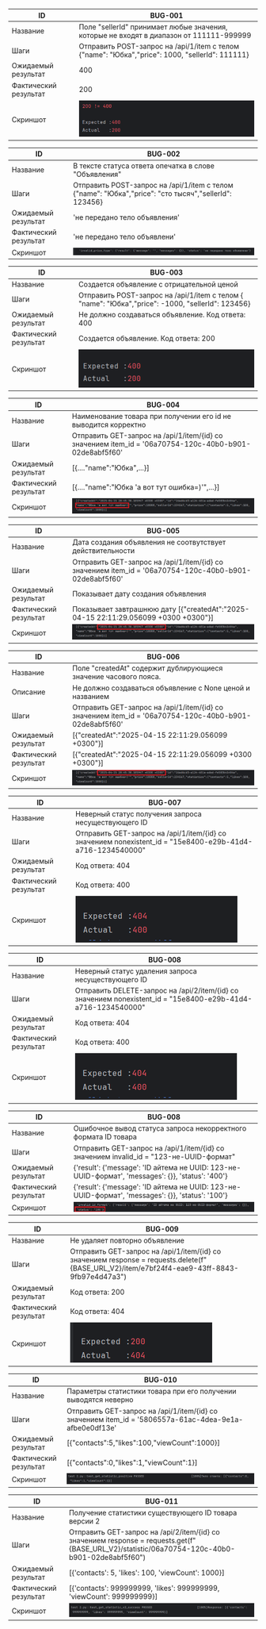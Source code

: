 | ID                    | BUG-001                                                                                                       |
|-----------------------|---------------------------------------------------------------------------------------------------------------|
| Название              | Поле "sellerId" принимает любые значения, которые не входят в диапазон от 111111-999999                                                                           | 	
| Шаги        | Отправить POST-запрос на /api/1/item с телом {"name": "Юбка","price": 1000, "sellerId": 111111}
| Ожидаемый результат   | 400                                                           | 
| Фактический результат | 200                                                         |
| Скриншот              | ![Image alt](https://github.com/Acypaa/qa/blob/main/Task_2/img/img%201.png)                                |

| ID                    | BUG-002                                                                        |
|-----------------------|--------------------------------------------------------------------------------|
| Название              | В тексте статуса ответа опечатка в слове "Объявления"                                      | 	
| Шаги                  | Отправить POST-запрос на /api/1/item с телом  {"name": "Юбка","price": "сто тысяч","sellerId": 123456}                     |
| Ожидаемый результат   | 'не передано тело объявления'                          | 
| Фактический результат | 'не передано тело объявлени'                                        |
| Скриншот              | ![Image alt](https://github.com/Acypaa/qa/blob/main/Task_2/img/img%202.png) |

| ID                    | BUG-003                                                                                                                                  |
|-----------------------|------------------------------------------------------------------------------------------------------------------------------------------|
| Название              | Создается объявление с отрицательной ценой                                                                                               | 	                                                                                 |
| Шаги                  | Отправить POST-запрос на /api/1/item с телом { "name": "Юбка","price": -1000, "sellerId": 123456}|
| Ожидаемый результат   | Не должно создаваться объявление. Код ответа: 400                                                                                        | 
| Фактический результат | Создается объявление. Код ответа: 200                                                                                                    |
| Скриншот              | ![Image alt](https://github.com/Acypaa/qa/blob/main/Task_2/img/img%203.png)                                                           |

| ID                    | BUG-004                                                                                                                    |
|-----------------------|----------------------------------------------------------------------------------------------------------------------------|
| Название              | Наименование товара при получении его id не выводится корректно                                                                                     | 	
| Шаги                  | Отправить GET-запрос на /api/1/item/{id} со значением item_id = '06a70754-120c-40b0-b901-02de8abf5f60' |
| Ожидаемый результат   | [{...."name":"Юбка",...}]                                                                         | 
| Фактический результат | [{...."name":"Юбка 'а вот тут ошибка=)'",...}]                                                                                    |
| Скриншот              | ![Image alt](https://github.com/Acypaa/qa/blob/main/Task_2/img/img%204.png)                                             |

| ID                    | BUG-005                                                                                                                                  |
|-----------------------|------------------------------------------------------------------------------------------------------------------------------------------|
| Название              | Дата создания объявления не соотвутствует действительности                                                                                                     | 	
| Шаги                  | Отправить GET-запрос на /api/1/item/{id} со значением item_id = '06a70754-120c-40b0-b901-02de8abf5f60' |
| Ожидаемый результат   | Показывает дату создания объявления                                                                                      | 
| Фактический результат | Показывает завтрашнюю дату [{"createdAt":"2025-04-15 22:11:29.056099 +0300 +0300"}]                                                                                                  |
| Скриншот              | ![Image alt](https://github.com/Acypaa/qa/blob/main/Task_2/img/img%205.png)                                                        |

| ID                    | BUG-006                                                                                                                    |
|-----------------------|----------------------------------------------------------------------------------------------------------------------------|
| Название              | Поле "createdAt" содержит дублирующиеся значение часового пояса.                                                                             | 	
| Описание              | Не должно создаваться объявление с None ценой и названием                                                                  |
| Шаги                  | Отправить GET-запрос на /api/1/item/{id} со значением item_id = '06a70754-120c-40b0-b901-02de8abf5f60' |
| Ожидаемый результат   | [{"createdAt":"2025-04-15 22:11:29.056099 +0300"}]                                                                       | 
| Фактический результат | [{"createdAt":"2025-04-15 22:11:29.056099 +0300 +0300"}]                                                                                      |
| Скриншот              | ![Image alt](https://github.com/Acypaa/qa/blob/main/Task_2/img/img%205.png)                                            |


| ID                    | BUG-007                                                                                                                       |
|-----------------------|-------------------------------------------------------------------------------------------------------------------------------|
| Название              | Неверный статус получения запроса несуществующего ID                                                                     | 	
| Шаги                  | Отправить GET-запрос на /api/1/item/{id} со значением nonexistent_id = "15e8400-e29b-41d4-a716-1234540000" |
| Ожидаемый результат   | Код ответа: 404                                                                             | 
| Фактический результат | Код ответа: 400                                                                                         |
| Скриншот              | ![Image alt](https://github.com/Acypaa/qa/blob/main/Task_2/img/img%206.png)                                               |

| ID                    | BUG-008                                                                                                                       |
|-----------------------|-------------------------------------------------------------------------------------------------------------------------------|
| Название              | Неверный статус удаления запроса несуществующего ID                                                                     | 	
| Шаги                  | Отправить DELETE-запрос на /api/2/item/{id} со значением nonexistent_id = "15e8400-e29b-41d4-a716-1234540000" |
| Ожидаемый результат   | Код ответа: 404                                                                             | 
| Фактический результат | Код ответа: 400                                                                                         |
| Скриншот              | ![Image alt](https://github.com/Acypaa/qa/blob/main/Task_2/img/img%206.png)                                               |

| ID                    | BUG-008                                                                                                                     |
|-----------------------|-----------------------------------------------------------------------------------------------------------------------------|
| Название              | Ошибочное вывод статуса запроса некорректного формата ID товара                                                      | 	
| Шаги                  | Отправить GET-запрос на /api/1/item/{id} со значением invalid_id = "123-не-UUID-формат"|
| Ожидаемый результат   | {'result': {'message': 'ID айтема не UUID: 123-не-UUID-формат', 'messages': {}}, 'status': '400'}                                                                          | 
| Фактический результат | {'result': {'message': 'ID айтема не UUID: 123-не-UUID-формат', 'messages': {}}, 'status': '100'}                                                                                       |
| Скриншот              | ![Image alt](https://github.com/Acypaa/qa/blob/main/Task_2/img/img%207.png)                                            |

| ID                    | BUG-009                                                                                                                   |
|-----------------------|---------------------------------------------------------------------------------------------------------------------------|
| Название              | Не удаляет повторно объявление                                                  | 	
| Шаги                  | Отправить GET-запрос на /api/1/item/{id} со значением response = requests.delete(f"{BASE_URL_V2}/item/e7bf24f4-eae9-43ff-8843-9fb97e4d47a3")                                    |
| Ожидаемый результат   | Код ответа: 200                                                                         | 
| Фактический результат | Код ответа: 404                                                                                     |
| Скриншот              | ![Image alt](https://github.com/Acypaa/qa/blob/main/Task_2/img/img%2011.png)                                          |

| ID                    | BUG-010                                                                                                                                   |
|-----------------------|-------------------------------------------------------------------------------------------------------------------------------------------|
| Название              | Параметры статистики товара при его получении выводятся неверно                                                                       | 	
| Шаги                  | Отправить GET-запрос на /api/1/item/{id}  со значением  item_id = '5806557a-61ac-4dea-9e1a-afbe0e0df13e'
| Ожидаемый результат   | [{"contacts":5,"likes":100,"viewCount":1000}]                                                                                       | 
| Фактический результат | [{"contacts":0,"likes":1,"viewCount":1}]                                                                                                   |
| Скриншот              | ![Image alt](https://github.com/Acypaa/qa/blob/main/Task_2/img/img%209.png)                                                             |

| ID                    | BUG-011                                                                                                                                   |
|-----------------------|-------------------------------------------------------------------------------------------------------------------------------------------|
| Название              | Получение статистики существующего ID товара версии 2                                                                        | 	
| Шаги                  | Отправить GET-запрос на /api/2/item/{id}  со значением response = requests.get(f"{BASE_URL_V2}/statistic/06a70754-120c-40b0-b901-02de8abf5f60") |
| Ожидаемый результат   | [{'contacts': 5, 'likes': 100, 'viewCount': 1000}]                                                                                        | 
| Фактический результат | [{'contacts': 999999999, 'likes': 999999999, 'viewCount': 999999999}]                                                                                                    |
| Скриншот              | ![Image alt](https://github.com/Acypaa/qa/blob/main/Task_2/img/img%2010.png)|

   
